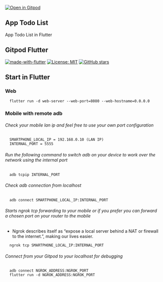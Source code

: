 [![Open in Gitpod](https://gitpod.io/button/open-in-gitpod.svg)](https://gitpod.io/#https://github.com/martins86/app-todolist)


## App Todo List
App Todo List in Flutter


## Gitpod Flutter


[![made-with-flutter](https://img.shields.io/badge/Made%20with-Gitpod-1f425f.svg)](https://www.python.org/)
[![License: MIT](https://img.shields.io/badge/License-MIT-1f425f.svg)](https://github.com/martins86/app-todolist/blob/master/LICENSE)
[![GitHub stars](https://img.shields.io/github/stars/vtorres/gitpod-flutter?style=social&label=Star)](https://github.com/martins86/app-todolist/)




## Start in Flutter

### Web

```
  flutter run -d web-server --web-port=8080 --web-hostname=0.0.0.0
```

### Mobile with remote adb

###### Check your mobile lan ip and feel free to use your own port configuration

```
  SMARTPHONE_LOCAL_IP = 192.168.0.10 (LAN IP)
  INTERNAL_PORT = 5555
```

###### Run the following command to switch adb on your device to work over the network using the internal port

```
  adb tcpip INTERNAL_PORT
```

###### Check adb connection from localhost

```
  adb connect SMARTPHONE_LOCAL_IP:INTERNAL_PORT
```

###### Starts ngrok tcp forwarding to your mobile or if you prefer you can forward a chosen port on your router to the mobile

- Ngrok describes itself as “expose a local server behind a NAT or firewall to the internet.”, making our lives easier.

```
  ngrok tcp SMARTPHONE_LOCAL_IP:INTERNAL_PORT
```

###### Connect from your Gitpod to your localhost for debugging

```
  adb connect NGROK_ADDRESS:NGROK_PORT
  flutter run -d NGROK_ADDRESS:NGROK_PORT
```
